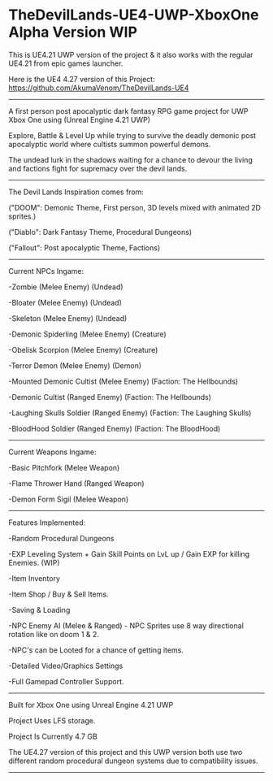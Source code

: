 # TheDevilLands-UE4-UWP-XboxOne Alpha Version WIP 

This is UE4.21 UWP version of the project & it also works with the regular UE4.21 from epic games launcher.

Here is the UE4 4.27 version of this Project: https://github.com/AkumaVenom/TheDevilLands-UE4

---------------------------------------
A first person post apocalyptic dark fantasy RPG game project for UWP Xbox One using (Unreal Engine 4.21 UWP)

Explore, Battle & Level Up while trying to survive the deadly demonic post apocalyptic world where cultists summon powerful demons.

The undead lurk in the shadows waiting for a chance to devour the living and factions fight for supremacy over the devil lands.

---------------------------------------
The Devil Lands Inspiration comes from:

("DOOM": Demonic Theme, First person, 3D levels mixed with animated 2D sprites.)

("Diablo": Dark Fantasy Theme, Procedural Dungeons)

("Fallout": Post apocalyptic Theme, Factions)

---------------------------------------
Current NPCs Ingame:

-Zombie (Melee Enemy) (Undead)

-Bloater (Melee Enemy) (Undead)

-Skeleton (Melee Enemy) (Undead)

-Demonic Spiderling (Melee Enemy) (Creature)

-Obelisk Scorpion (Melee Enemy) (Creature)

-Terror Demon (Melee Enemy) (Demon)

-Mounted Demonic Cultist (Melee Enemy) (Faction: The Hellbounds)

-Demonic Cultist (Ranged Enemy) (Faction: The Hellbounds)

-Laughing Skulls Soldier (Ranged Enemy) (Faction: The Laughing Skulls)

-BloodHood Soldier (Ranged Enemy) (Faction: The BloodHood)

---------------------------------------
Current Weapons Ingame:

-Basic Pitchfork (Melee Weapon)

-Flame Thrower Hand (Ranged Weapon)

-Demon Form Sigil (Melee Weapon)

---------------------------------------
Features Implemented:

-Random Procedural Dungeons

-EXP Leveling System + Gain Skill Points on LvL up / Gain EXP for killing Enemies. (WIP)

-Item Inventory

-Item Shop / Buy & Sell Items.

-Saving & Loading

-NPC Enemy AI (Melee & Ranged) - NPC Sprites use 8 way directional rotation like on doom 1 & 2.

-NPC's can be Looted for a chance of getting items.

-Detailed Video/Graphics Settings

-Full Gamepad Controller Support.

---------------------------------------
Built for Xbox One using Unreal Engine 4.21 UWP

Project Uses LFS storage.

Project Is Currently 4.7 GB

The UE4.27 version of this project and this UWP version both use two different random procedural dungeon systems due to compatibility issues.

---------------------------------------
